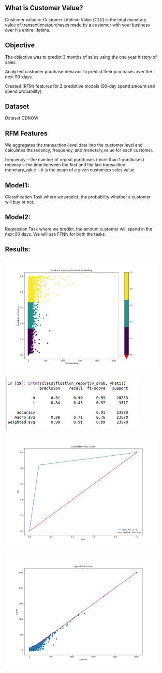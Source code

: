 ## What is Customer Value?

Customer value or Customer Lifetime Value (CLV) is the total monetary value of transactions/purchases made by a customer with your business over his entire lifetime.

## Objective

The objective was to predict 3 months of sales using the one year history of sales.

Analyzed customer purchase behavior to predict their purchases over the next 90-days. 

Created (RFM) features for 2 predictive models (90-day spend amount and spend probability).

## Dataset

Dataset CDNOW

## RFM Features

We aggregates the transaction-level data into the customer level and calculates the recency, frequency, and monetary_value for each customer.

frequency — the number of repeat purchases (more than 1 purchases)
recency — the time between the first and the last transaction
monetary_value — it is the mean of a given customers sales value

## Model1:
Classification Task where we predict, the probability whether a customer will buy or not. 

## Model2: 
Regression Task where we predict, the amount customer will spend in the next 90 days.
We will use FFNN for both the tasks.

## Results:

![1](img/plot1.png)

![2](img/purchase_prediction.png)

![3](img/ROC.png)

![4](img/price_prediction.png)


